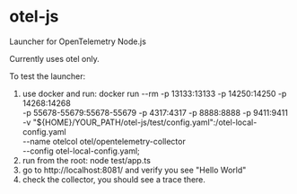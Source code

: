 # otel-js
Launcher for OpenTelemetry Node.js


Currently uses otel only.

To test the launcher:
1. use docker and run: docker run --rm -p 13133:13133 -p 14250:14250 -p 14268:14268 \
      -p 55678-55679:55678-55679 -p 4317:4317 -p 8888:8888 -p 9411:9411 \
              -v "${HOME}/YOUR_PATH/otel-js/test/config.yaml":/otel-local-config.yaml \
      --name otelcol otel/opentelemetry-collector \
      --config otel-local-config.yaml;
2. run from the root: node test/app.ts
3. go to http://localhost:8081/ and verify you see "Hello World"
4. check the collector, you should see a trace there.